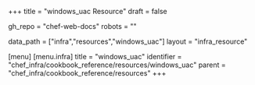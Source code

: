 +++
title = "windows_uac Resource"
draft = false

gh_repo = "chef-web-docs"
robots = ""

data_path = ["infra","resources","windows_uac"]
layout = "infra_resource"


[menu]
  [menu.infra]
    title = "windows_uac"
    identifier = "chef_infra/cookbook_reference/resources/windows_uac"
    parent = "chef_infra/cookbook_reference/resources"
+++

<!-- The contents of this page are automatically generated from the windows_uac.yaml file in the data directory. -->
<!-- To suggest a change, edit the https://github.com/chef/chef/blob/master/lib/chef/resource/windows_uac.rb file
      and submit a pull request to the https://github.com/chef/chef repository. -->
